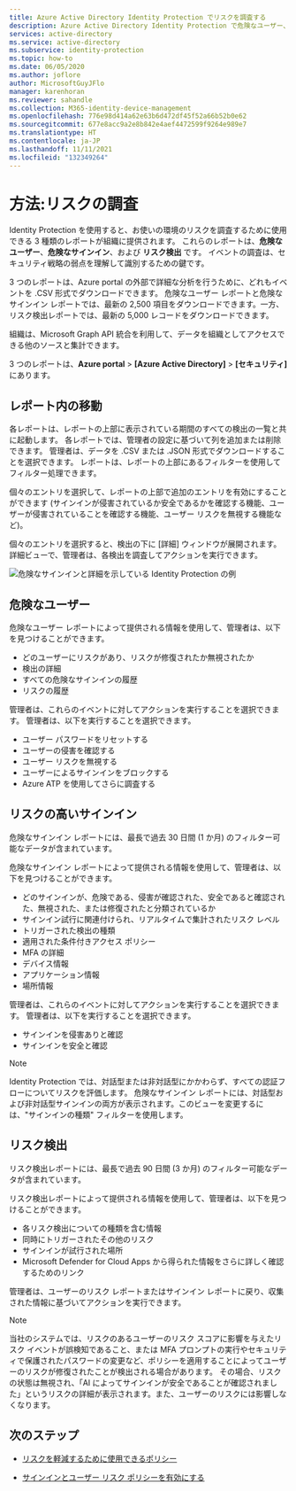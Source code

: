 ```yaml
---
title: Azure Active Directory Identity Protection でリスクを調査する
description: Azure Active Directory Identity Protection で危険なユーザー、検出、およびサインインを調査する方法について説明します
services: active-directory
ms.service: active-directory
ms.subservice: identity-protection
ms.topic: how-to
ms.date: 06/05/2020
ms.author: joflore
author: MicrosoftGuyJFlo
manager: karenhoran
ms.reviewer: sahandle
ms.collection: M365-identity-device-management
ms.openlocfilehash: 776e98d414a62e63b6d472df45f52a66b52b0e62
ms.sourcegitcommit: 677e8acc9a2e8b842e4aef4472599f9264e989e7
ms.translationtype: HT
ms.contentlocale: ja-JP
ms.lasthandoff: 11/11/2021
ms.locfileid: "132349264"
---
```

# <a name="how-to-investigate-risk"></a>方法:リスクの調査

Identity Protection を使用すると、お使いの環境のリスクを調査するために使用できる 3 種類のレポートが組織に提供されます。 これらのレポートは、**危険なユーザー**、**危険なサインイン**、および **リスク検出** です。 イベントの調査は、セキュリティ戦略の弱点を理解して識別するための鍵です。

3 つのレポートは、Azure portal の外部で詳細な分析を行うために、どれもイベントを .CSV 形式でダウンロードできます。 危険なユーザー レポートと危険なサインイン レポートでは、最新の 2,500 項目をダウンロードできます。一方、リスク検出レポートでは、最新の 5,000 レコードをダウンロードできます。

組織は、Microsoft Graph API 統合を利用して、データを組織としてアクセスできる他のソースと集計できます。

3 つのレポートは、**Azure portal** >  **[Azure Active Directory]**  >  **[セキュリティ]** にあります。

## <a name="navigating-the-reports"></a>レポート内の移動

各レポートは、レポートの上部に表示されている期間のすべての検出の一覧と共に起動します。 各レポートでは、管理者の設定に基づいて列を追加または削除できます。 管理者は、データを .CSV または .JSON 形式でダウンロードすることを選択できます。 レポートは、レポートの上部にあるフィルターを使用してフィルター処理できます。

個々のエントリを選択して、レポートの上部で追加のエントリを有効にすることができます (サインインが侵害されているか安全であるかを確認する機能、ユーザーが侵害されていることを確認する機能、ユーザー リスクを無視する機能など)。

個々のエントリを選択すると、検出の下に [詳細] ウィンドウが展開されます。 詳細ビューで、管理者は、各検出を調査してアクションを実行できます。 

![危険なサインインと詳細を示している Identity Protection の例](./media/howto-identity-protection-investigate-risk/identity-protection-risky-sign-ins-report.png)

## <a name="risky-users"></a>危険なユーザー

危険なユーザー レポートによって提供される情報を使用して、管理者は、以下を見つけることができます。

- どのユーザーにリスクがあり、リスクが修復されたか無視されたか
- 検出の詳細
- すべての危険なサインインの履歴
- リスクの履歴
 
管理者は、これらのイベントに対してアクションを実行することを選択できます。 管理者は、以下を実行することを選択できます。

- ユーザー パスワードをリセットする
- ユーザーの侵害を確認する
- ユーザー リスクを無視する
- ユーザーによるサインインをブロックする
- Azure ATP を使用してさらに調査する

## <a name="risky-sign-ins"></a>リスクの高いサインイン

危険なサインイン レポートには、最長で過去 30 日間 (1 か月) のフィルター可能なデータが含まれています。

危険なサインイン レポートによって提供される情報を使用して、管理者は、以下を見つけることができます。

- どのサインインが、危険である、侵害が確認された、安全であると確認された、無視された、または修復されたと分類されているか
- サインイン試行に関連付けられ、リアルタイムで集計されたリスク レベル
- トリガーされた検出の種類
- 適用された条件付きアクセス ポリシー
- MFA の詳細
- デバイス情報
- アプリケーション情報
- 場所情報

管理者は、これらのイベントに対してアクションを実行することを選択できます。 管理者は、以下を実行することを選択できます。

- サインインを侵害ありと確認
- サインインを安全と確認

> [!NOTE] 
> Identity Protection では、対話型または非対話型にかかわらず、すべての認証フローについてリスクを評価します。 危険なサインイン レポートには、対話型および非対話型サインインの両方が表示されます。このビューを変更するには、"サインインの種類" フィルターを使用します。

## <a name="risk-detections"></a>リスク検出

リスク検出レポートには、最長で過去 90 日間 (3 か月) のフィルター可能なデータが含まれています。

リスク検出レポートによって提供される情報を使用して、管理者は、以下を見つけることができます。

- 各リスク検出についての種類を含む情報
- 同時にトリガーされたその他のリスク
- サインインが試行された場所
- Microsoft Defender for Cloud Apps から得られた情報をさらに詳しく確認するためのリンク

管理者は、ユーザーのリスク レポートまたはサインイン レポートに戻り、収集された情報に基づいてアクションを実行できます。

> [!NOTE] 
> 当社のシステムでは、リスクのあるユーザーのリスク スコアに影響を与えたリスク イベントが誤検知であること、または MFA プロンプトの実行やセキュリティで保護されたパスワードの変更など、ポリシーを適用することによってユーザーのリスクが修復されたことが検出される場合があります。 その場合、リスクの状態は無視され、「AI によってサインインが安全であることが確認されました」というリスクの詳細が表示されます。また、ユーザーのリスクには影響しなくなります。 

## <a name="next-steps"></a>次のステップ

- [リスクを軽減するために使用できるポリシー](concept-identity-protection-policies.md)

- [サインインとユーザー リスク ポリシーを有効にする](howto-identity-protection-configure-risk-policies.md)
